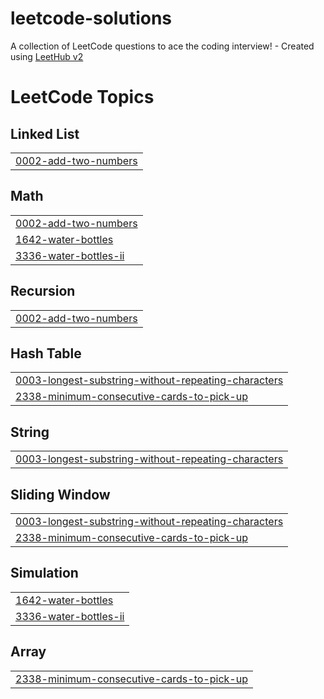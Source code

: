 # leetcode-solutions
A collection of LeetCode questions to ace the coding interview! - Created using [LeetHub v2](https://github.com/arunbhardwaj/LeetHub-2.0)

<!---LeetCode Topics Start-->
# LeetCode Topics
## Linked List
|  |
| ------- |
| [0002-add-two-numbers](https://github.com/Gabyara237/leetcode-solutions/tree/master/0002-add-two-numbers) |
## Math
|  |
| ------- |
| [0002-add-two-numbers](https://github.com/Gabyara237/leetcode-solutions/tree/master/0002-add-two-numbers) |
| [1642-water-bottles](https://github.com/Gabyara237/leetcode-solutions/tree/master/1642-water-bottles) |
| [3336-water-bottles-ii](https://github.com/Gabyara237/leetcode-solutions/tree/master/3336-water-bottles-ii) |
## Recursion
|  |
| ------- |
| [0002-add-two-numbers](https://github.com/Gabyara237/leetcode-solutions/tree/master/0002-add-two-numbers) |
## Hash Table
|  |
| ------- |
| [0003-longest-substring-without-repeating-characters](https://github.com/Gabyara237/leetcode-solutions/tree/master/0003-longest-substring-without-repeating-characters) |
| [2338-minimum-consecutive-cards-to-pick-up](https://github.com/Gabyara237/leetcode-solutions/tree/master/2338-minimum-consecutive-cards-to-pick-up) |
## String
|  |
| ------- |
| [0003-longest-substring-without-repeating-characters](https://github.com/Gabyara237/leetcode-solutions/tree/master/0003-longest-substring-without-repeating-characters) |
## Sliding Window
|  |
| ------- |
| [0003-longest-substring-without-repeating-characters](https://github.com/Gabyara237/leetcode-solutions/tree/master/0003-longest-substring-without-repeating-characters) |
| [2338-minimum-consecutive-cards-to-pick-up](https://github.com/Gabyara237/leetcode-solutions/tree/master/2338-minimum-consecutive-cards-to-pick-up) |
## Simulation
|  |
| ------- |
| [1642-water-bottles](https://github.com/Gabyara237/leetcode-solutions/tree/master/1642-water-bottles) |
| [3336-water-bottles-ii](https://github.com/Gabyara237/leetcode-solutions/tree/master/3336-water-bottles-ii) |
## Array
|  |
| ------- |
| [2338-minimum-consecutive-cards-to-pick-up](https://github.com/Gabyara237/leetcode-solutions/tree/master/2338-minimum-consecutive-cards-to-pick-up) |
<!---LeetCode Topics End-->